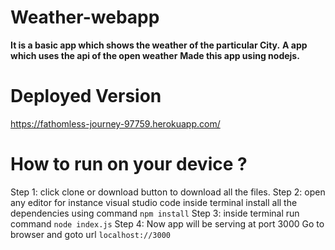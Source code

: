 # Weather-webapp

<b>It is a basic app which shows the weather of the particular City.</b>
<b>A app which uses the api of the open weather</b> 
<b>Made this app using nodejs.</b>

# Deployed Version

https://fathomless-journey-97759.herokuapp.com/

# How to run on your device ?
Step 1: click clone or download button to download all the files.
Step 2: open any editor for instance visual studio code
         inside terminal install all the dependencies using command 
         `npm install`
Step 3:  inside terminal run command `node index.js`
Step 4:  Now app will be serving at port 3000 
         Go to browser and goto url `localhost://3000`
